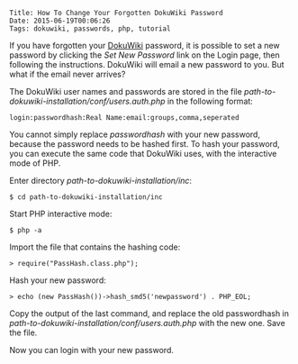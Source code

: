     Title: How To Change Your Forgotten DokuWiki Password
    Date: 2015-06-19T00:06:26
    Tags: dokuwiki, passwords, php, tutorial 

If you have forgotten your [DokuWiki](https://dokuwiki.org) password, it is possible to set a new password by clicking the _Set New Password_ link on the Login page, then following the instructions. DokuWiki will email a new password to you. But what if the email never arrives?

<!-- more -->

The DokuWiki user names and passwords are stored in the file _path-to-dokuwiki-installation/conf/users.auth.php_ in the following format:

    login:passwordhash:Real Name:email:groups,comma,seperated

You cannot simply replace _passwordhash_ with your new password, because the password needs to be hashed first. To hash your password, you can execute the same code that DokuWiki uses, with the interactive mode of PHP.

Enter directory _path-to-dokuwiki-installation/inc_:

    $ cd path-to-dokuwiki-installation/inc

Start PHP interactive mode:

    $ php -a

Import the file that contains the hashing code:

    > require("PassHash.class.php");

Hash your new password:

    > echo (new PassHash())->hash_smd5('newpassword') . PHP_EOL;

Copy the output of the last command, and replace the old passwordhash in _path-to-dokuwiki-installation/conf/users.auth.php_ with the new one. Save the file.

Now you can login with your new password.
